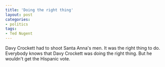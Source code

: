 ```yaml
---
title: 'Doing the right thing'
layout: post
categories:
- politics
tags:
- Ted Nugent
---
```


Davy Crockett had to shoot Santa Anna's men. It was the right thing to do. Everybody knows that Davy Crockett was doing the right thing. But he wouldn't get the Hispanic vote.
